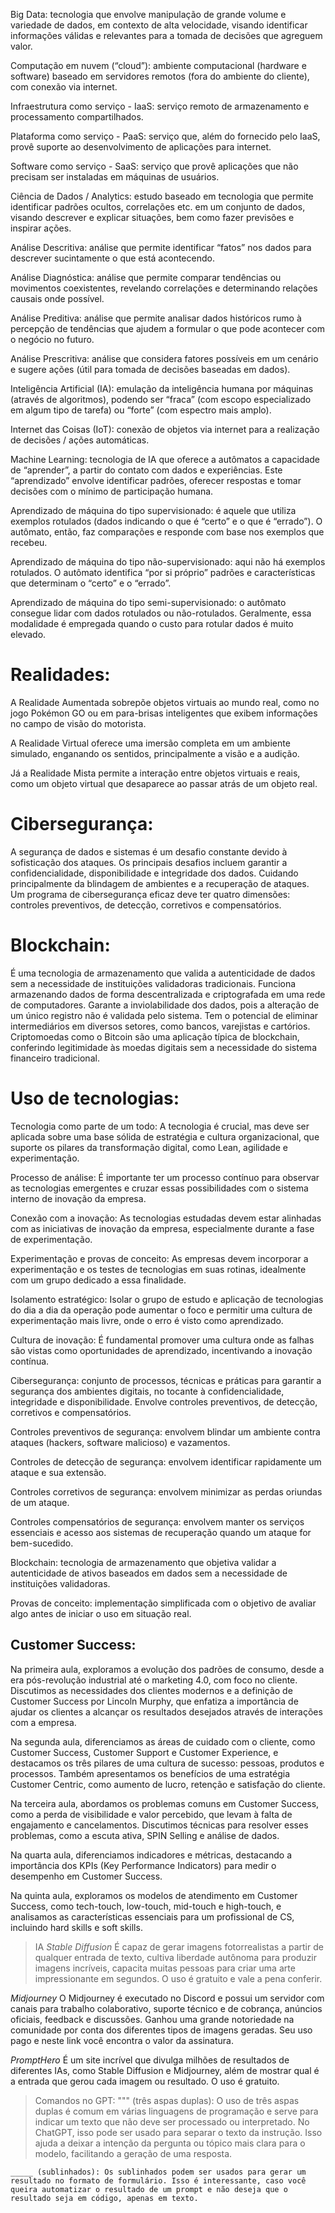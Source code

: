 Big Data: tecnologia que envolve manipulação de grande volume e variedade de dados, em contexto de alta velocidade, visando identificar informações válidas e relevantes para a tomada de decisões que agreguem valor.

Computação em nuvem (“cloud”): ambiente computacional (hardware e software) baseado em servidores remotos (fora do ambiente do cliente), com conexão via internet.

Infraestrutura como serviço - IaaS: serviço remoto de armazenamento e processamento compartilhados.

Plataforma como serviço - PaaS: serviço que, além do fornecido pelo IaaS, provê suporte ao desenvolvimento de aplicações para internet.

Software como serviço - SaaS: serviço que provê aplicações que não precisam ser instaladas em máquinas de usuários.

Ciência de Dados / Analytics: estudo baseado em tecnologia que permite identificar padrões ocultos, correlações etc. em um conjunto de dados, visando descrever e explicar situações, bem como fazer previsões e inspirar ações.

Análise Descritiva: análise que permite identificar “fatos” nos dados para descrever sucintamente o que está acontecendo.

Análise Diagnóstica: análise que permite comparar tendências ou movimentos coexistentes, revelando correlações e determinando relações causais onde possível.

Análise Preditiva: análise que permite analisar dados históricos rumo à percepção de tendências que ajudem a formular o que pode acontecer com o negócio no futuro.

Análise Prescritiva: análise que considera fatores possíveis em um cenário e sugere ações (útil para tomada de decisões baseadas em dados).

Inteligência Artificial (IA): emulação da inteligência humana por máquinas (através de algoritmos), podendo ser “fraca” (com escopo especializado em algum tipo de tarefa) ou “forte” (com espectro mais amplo).

Internet das Coisas (IoT): conexão de objetos via internet para a realização de decisões / ações automáticas.

Machine Learning: tecnologia de IA que oferece a autômatos a capacidade de “aprender”, a partir do contato com dados e experiências. Este “aprendizado” envolve identificar padrões, oferecer respostas e tomar decisões com o mínimo de participação humana.

Aprendizado de máquina do tipo supervisionado: é aquele que utiliza exemplos rotulados (dados indicando o que é “certo” e o que é “errado”). O autômato, então, faz comparações e responde com base nos exemplos que recebeu.

Aprendizado de máquina do tipo não-supervisionado: aqui não há exemplos rotulados. O autômato identifica “por si próprio” padrões e características que determinam o “certo” e o “errado”.

Aprendizado de máquina do tipo semi-supervisionado: o autômato consegue lidar com dados rotulados ou não-rotulados. Geralmente, essa modalidade é empregada quando o custo para rotular dados é muito elevado.


# Realidades:
A Realidade Aumentada sobrepõe objetos virtuais ao mundo real, como no jogo Pokémon GO ou em para-brisas inteligentes que exibem informações no campo de visão do motorista.

A Realidade Virtual oferece uma imersão completa em um ambiente simulado, enganando os sentidos, principalmente a visão e a audição.

Já a Realidade Mista permite a interação entre objetos virtuais e reais, como um objeto virtual que desaparece ao passar atrás de um objeto real.

# Cibersegurança:

A segurança de dados e sistemas é um desafio constante devido à sofisticação dos ataques.
Os principais desafios incluem garantir a confidencialidade, disponibilidade e integridade dos dados. Cuidando principalmente da blindagem de ambientes e a recuperação de ataques.
Um programa de cibersegurança eficaz deve ter quatro dimensões: controles preventivos, de detecção, corretivos e compensatórios.


# Blockchain:

É uma tecnologia de armazenamento que valida a autenticidade de dados sem a necessidade de instituições validadoras tradicionais.
Funciona armazenando dados de forma descentralizada e criptografada em uma rede de computadores.
Garante a inviolabilidade dos dados, pois a alteração de um único registro não é validada pelo sistema.
Tem o potencial de eliminar intermediários em diversos setores, como bancos, varejistas e cartórios.
Criptomoedas como o Bitcoin são uma aplicação típica de blockchain, conferindo legitimidade às moedas digitais sem a necessidade do sistema financeiro tradicional.

# Uso de tecnologias:

Tecnologia como parte de um todo: A tecnologia é crucial, mas deve ser aplicada sobre uma base sólida de estratégia e cultura organizacional, que suporte os pilares da transformação digital, como Lean, agilidade e experimentação.

Processo de análise: É importante ter um processo contínuo para observar as tecnologias emergentes e cruzar essas possibilidades com o sistema interno de inovação da empresa.

Conexão com a inovação: As tecnologias estudadas devem estar alinhadas com as iniciativas de inovação da empresa, especialmente durante a fase de experimentação.

Experimentação e provas de conceito: As empresas devem incorporar a experimentação e os testes de tecnologias em suas rotinas, idealmente com um grupo dedicado a essa finalidade.

Isolamento estratégico: Isolar o grupo de estudo e aplicação de tecnologias do dia a dia da operação pode aumentar o foco e permitir uma cultura de experimentação mais livre, onde o erro é visto como aprendizado.

Cultura de inovação: É fundamental promover uma cultura onde as falhas são vistas como oportunidades de aprendizado, incentivando a inovação contínua.

Cibersegurança: conjunto de processos, técnicas e práticas para garantir a segurança dos ambientes digitais, no tocante à confidencialidade, integridade e disponibilidade. Envolve controles preventivos, de detecção, corretivos e compensatórios.

Controles preventivos de segurança: envolvem blindar um ambiente contra ataques (hackers, software malicioso) e vazamentos.

Controles de detecção de segurança: envolvem identificar rapidamente um ataque e sua extensão.

Controles corretivos de segurança: envolvem minimizar as perdas oriundas de um ataque.

Controles compensatórios de segurança: envolvem manter os serviços essenciais e acesso aos sistemas de recuperação quando um ataque for bem-sucedido.

Blockchain: tecnologia de armazenamento que objetiva validar a autenticidade de ativos baseados em dados sem a necessidade de instituições validadoras.

Provas de conceito: implementação simplificada com o objetivo de avaliar algo antes de iniciar o uso em situação real.


## Customer Success:
Na primeira aula, exploramos a evolução dos padrões de consumo, desde a era pós-revolução industrial até o marketing 4.0, com foco no cliente. Discutimos as necessidades dos clientes modernos e a definição de Customer Success por Lincoln Murphy, que enfatiza a importância de ajudar os clientes a alcançar os resultados desejados através de interações com a empresa.

Na segunda aula, diferenciamos as áreas de cuidado com o cliente, como Customer Success, Customer Support e Customer Experience, e destacamos os três pilares de uma cultura de sucesso: pessoas, produtos e processos. Também apresentamos os benefícios de uma estratégia Customer Centric, como aumento de lucro, retenção e satisfação do cliente.

Na terceira aula, abordamos os problemas comuns em Customer Success, como a perda de visibilidade e valor percebido, que levam à falta de engajamento e cancelamentos. Discutimos técnicas para resolver esses problemas, como a escuta ativa, SPIN Selling e análise de dados.

Na quarta aula, diferenciamos indicadores e métricas, destacando a importância dos KPIs (Key Performance Indicators) para medir o desempenho em Customer Success.

Na quinta aula, exploramos os modelos de atendimento em Customer Success, como tech-touch, low-touch, mid-touch e high-touch, e analisamos as características essenciais para um profissional de CS, incluindo hard skills e soft skills.

> IA
*Stable Diffusion*
É capaz de gerar imagens fotorrealistas a partir de qualquer entrada de texto, cultiva liberdade autônoma para produzir imagens incríveis, capacita muitas pessoas para criar uma arte impressionante em segundos. O uso é gratuito e vale a pena conferir.

*Midjourney*
O Midjourney é executado no Discord e possui um servidor com canais para trabalho colaborativo, suporte técnico e de cobrança, anúncios oficiais, feedback e discussões. Ganhou uma grande notoriedade na comunidade por conta dos diferentes tipos de imagens geradas. Seu uso pago e neste link você encontra o valor da assinatura.

*PromptHero*
É um site incrível que divulga milhões de resultados de diferentes IAs, como Stable Diffusion e Midjourney, além de mostrar qual é a entrada que gerou cada imagem ou resultado. O uso é gratuito.

> Comandos no GPT:
 """ (três aspas duplas): O uso de três aspas duplas é comum em várias linguagens de programação e serve para indicar um texto que não deve ser processado ou interpretado. No ChatGPT, isso pode ser usado para separar o texto da instrução. Isso ajuda a deixar a intenção da pergunta ou tópico mais clara para o modelo, facilitando a geração de uma resposta.
 ```(três crases): As três crases são usadas para indicar que o conteúdo entre elas é tratado como um bloco de código.
 _____ (sublinhados): Os sublinhados podem ser usados para gerar um resultado no formato de formulário. Isso é interessante, caso você queira automatizar o resultado de um prompt e não deseja que o resultado seja em código, apenas em texto.
 